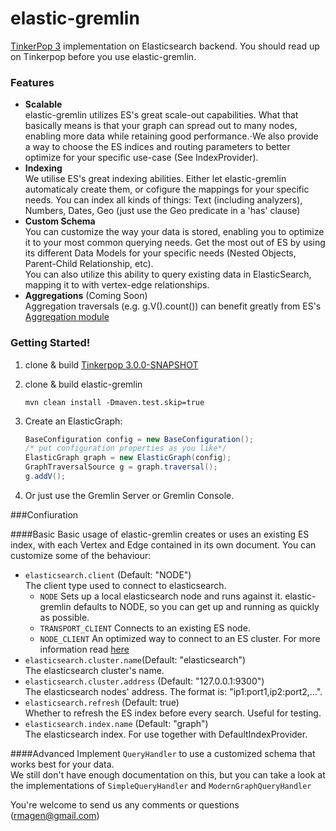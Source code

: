 # elastic-gremlin

[TinkerPop 3](http://tinkerpop.incubator.apache.org/docs/3.0.0-SNAPSHOT/) implementation on Elasticsearch backend. You should read up on Tinkerpop before you use elastic-gremlin.

### Features   
- **Scalable** <br> 
   elastic-gremlin utilizes ES's great scale-out capabilities. What that basically means is that your graph can spread out to many nodes, enabling more data while retaining good performance.⋅We also provide a way to choose the ES indices and routing parameters to better optimize for your specific use-case (See IndexProvider).
- **Indexing** <br>
We utilise ES's great indexing abilities. Either let elastic-gremlin automaticaly create them, or cofigure the mappings for your specific needs. You can index all kinds of things: Text (including analyzers), Numbers, Dates, Geo (just use the Geo predicate in a 'has' clause)
- **Custom Schema** <br>
You can customize the way your data is stored, enabling you to optimize it to your most common querying needs. Get the most out of ES by using its different Data Models for your specific needs (Nested Objects, Parent-Child Relationship, etc).<br>
You can also utilize this ability to query existing data in ElasticSearch, mapping it to with vertex-edge relationships.
- **Aggregations** (Coming Soon) <br>
Aggregation traversals (e.g. g.V().count()) can benefit greatly from ES's [Aggregation module](https://www.elastic.co/guide/en/elasticsearch/reference/1.x/search-aggregations.html)

### Getting Started!
1. clone & build [Tinkerpop 3.0.0-SNAPSHOT](https://github.com/apache/incubator-tinkerpop/tree/master)
2. clone & build elastic-gremlin
    
    ```mvn clean install -Dmaven.test.skip=true```
3. Create an ElasticGraph:
   
    ```java
    BaseConfiguration config = new BaseConfiguration();
    /* put configuration properties as you like*/
    ElasticGraph graph = new ElasticGraph(config);
    GraphTraversalSource g = graph.traversal();
    g.addV();
    ```
4. Or just use the Gremlin Server or Gremlin Console.

###Confiuration

####Basic
Basic usage of elastic-gremlin creates or uses an existing ES index, with each Vertex and Edge contained in its own document.
You can customize some of the behaviour:

- `elasticsearch.client` (Default: "NODE") <br>
   The client type used to connect to elasticsearch. 
  - `NODE` Sets up a local elasticsearch node and runs against it. elastic-gremlin defaults to NODE, so you can get up and running as quickly as possible.
  - `TRANSPORT_CLIENT` Connects to an existing ES node.
  - `NODE_CLIENT` An optimized way to connect to an ES cluster. 
For more information read [here](http://www.elastic.co/guide/en/elasticsearch/client/java-api/current/client.html)
- `elasticsearch.cluster.name`(Default: "elasticsearch")<br>
The elasticsearch cluster's name.
- `elasticsearch.cluster.address` (Default: "127.0.0.1:9300") <br>
The elasticsearch nodes' address. The format is: "ip1:port1,ip2:port2,...".
- `elasticsearch.refresh` (Default: true) <br>
Whether to refresh the ES index before every search. Useful for testing.
- `elasticsearch.index.name` (Default: "graph")<br>
The elasticsearch index. For use together with DefaultIndexProvider.


####Advanced
Implement `QueryHandler` to use a customized schema that works best for your data. <br>
We still don't have enough documentation on this, but you can take a look at the implementations of `SimpleQueryHandler` and `ModernGraphQueryHandler`



You're welcome to send us any comments or questions (rmagen@gmail.com)



